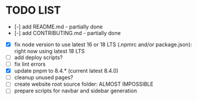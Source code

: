 # TODO LIST

- [-] add README.md - partially done
- [-] add CONTRIBUTING.md - partially done
- [x] fix node version to use latest 16 or 18 LTS (.npmrc and/or package.json): right now using latest 18 LTS
- [ ] add deploy scripts?
- [ ] fix lint errors
- [x] update pnpm to 8.4.* (current latest 8.4.0)
- [ ] cleanup unused pages?
- [ ] create website root source folder: ALMOST IMPOSSIBLE
- [ ] prepare scripts for navbar and sidebar generation
